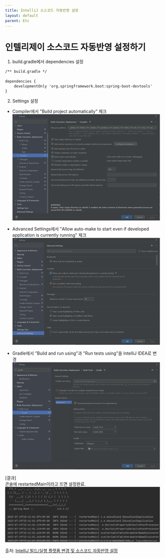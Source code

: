 ```yaml
---
title: IntelliJ 소스코드 자동반영 설정
layout: default
parent: Etc
---
```


# 인텔리제이 소스코드 자동반영 설정하기    

1. build.gradle에서 dependencies 설정   

```
/** build.gradle */

dependencies {
    developmentOnly 'org.springframework.boot:spring-boot-devtools'
}
```

2. Settings 설정

- Compiler에서 "Build project automatically" 체크   
![intellij-restarted1](/assets/images/intellij-restarted1.png)

- Advanced Settings에서 "Allow auto-make to start even if developed application is currently running" 체크   
![intellij-restarted2](/assets/images/intellij-restarted2.png)

- Gradle에서 "Build and run using"과 "Run tests using"을 IntelliJ IDEA로 변경    
![intellij-restarted3](/assets/images/intellij-restarted3.png)


[결과]   
콘솔에 restartedMain이라고 뜨면 설정완료.    
![intellij-restarted4](/assets/images/intellij-restarted4.png)

출처: [IntelliJ 빌드/실행 플랫폼 변경 및 소스코드 자동반영 설정]

[IntelliJ 빌드/실행 플랫폼 변경 및 소스코드 자동반영 설정]: https://u-it.tistory.com/entry/%EC%9D%B8%ED%85%94%EB%A6%AC%EC%A0%9C%EC%9D%B4-%EC%BB%A4%EB%AE%A4%EB%8B%88%ED%8B%B0%EB%B2%84%EC%A0%84-%EC%8A%A4%ED%94%84%EB%A7%81%EB%B6%80%ED%8A%B8-%EC%84%B8%ED%8C%85%ED%95%98%EA%B8%B0-1